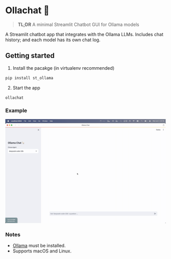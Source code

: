 # Ollachat 🚀

> **TL;DR** A minimal Streamlit Chatbot GUI for Ollama models

A Streamlit chatbot app that integrates with the Ollama LLMs. Includes chat history; and each model has its own chat log.


## Getting started


1) Install the pacakge (in virtualenv recommended)

```bash
pip install st_ollama
```

2) Start the app

```bash
ollachat
```


### Example

![](example.gif)


### Notes

- [Ollama](http://ollama.ai/) must be installed.
- Supports macOS and Linux.